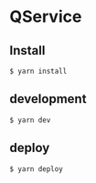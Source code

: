 # QService

## Install

```
$ yarn install
```


## development

```
$ yarn dev
```


## deploy

```
$ yarn deploy
```
